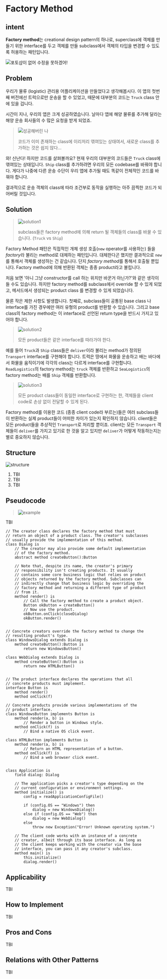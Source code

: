 # Factory Method

## intent
**Factory method**는 creational design pattern의 하나로, superclass에 객체를 만들기 위한 interface를 두고 객체를 만들 subclass에서 객체의 타입을 변경할 수 있도록 허용하는 패턴입니다.

![포토샵이 없어 수정을 못하겠어!](../../assets/factory_method/factory-method-en.png)

## Problem
우리가 물류 (logistic) 관리용 어플리케이션을 만들었다고 생각해봅시다.
이 앱의 첫번째 버전에선 트럭으로만 운송을 할 수 있었고, 때문에 대부분의 코드는 `Truck` class 안에 있을 겁니다.

시간이 지나, 우리의 앱은 크게 성공하였습니다.
날마다 앱에 해양 물류를 추가해 달라는 해양 운송 회사들의 수 많은 요청을 받게 되었죠.

> ![성공해버린 나](../../assets/factory_method/problem1-en.png)
>
> 코드가 이미 존재하는 class에 이리저리 엮여있는 상태여서, 새로운 class를 추가하는 것은 쉽지 않다...


와! 신난다! 하지만 코드를 살펴볼까요? 현재 우리의 대부분의 코드들은 `Truck` class에 엮여있는 상태입니다. `Ship` class를 추가하려면 우리의 모든 codebase를 바꿔야 합니다.
게다가 나중에 다른 운송 수단이 우리 앱에 추가될 때도 똑같이 전체적인 코드를 바꿔야 합니다.

결과적으로 운송 객체의 class에 따라 조건부로 동작을 실행하는 아주 끔찍한 코드가 되어버릴 것입니다.

## Solution

> ![solution1](../../assets/factory_method/solution1.png)
>
> subclass들은 factory method에 의해 return 될 객체들의 class를 바꿀 수 있습니다. (`Truck` vs `Ship`)

Factory Method 패턴은 직접적인 개체 생성 호출(`new` operator를 사용하는) 들을 *factory*라 불리는 method로 대체하는 패턴입니다.
대체한다곤 했지만 결과적으로 `new`를 통해서 객체를 생성하는 건 같습니다. 단지 *factory method*를 통해서 호출될 뿐입니다. Factory method에 의해 반환된 객체는 종종 product라고 불립니다.

처음 보면 '아니 그냥 constructor를 call 하는 위치만 바꾼거 아닌가?'와 같은 생각이 들 수도 있습니다. 하지만 factory method를 subclass에서 override 할 수 있게 되었고, 메서드에서 생성되는 product class 를 변경할 수 있게 되었습니다.

물론 작은 제한 사항도 발생합니다. 첫째로, subclass들이 공통된 base class 나 interface를 가진 경우에만 여러 유형의 product를 반환할 수 있습니다. 그리고 base class의 factory method는 이 interface로 선언된 return type을 반드시 가지고 있어야 합니다.

> ![solution2](../../assets/factory_method/solution2-en.png)
>
> 모든 product들은 같은 interface를 따라가야 한다.

예를 들어 `Truck`과 `Ship` class들은 `deliver`이라 불리는 method가 정의된 `Transport` interface를 구현해야 합니다. 트럭은 땅에서 화물을 운송하고 배는 바다에서 화물을 움직이기에 각각의 class는 다르게 interface를 구현합니다. `RoadLogistics`의 factory method는 `truck` 객체를 반환하고 `SeaLogistics`의 factory method는 배를 `Ship` 객체를 반환합니다.

> ![solution3](../../assets/factory_method/solution3-en.png)
>
> 모든 product class들이 동일한 interface로 구현하는 한, 객체들을 client code로 손상 없이 전달할 수 있게 된다.

Factory method를 이용한 코드 (종종 client code라 부르는)들은 여러 subclass들이 반환하는 실제 product들이 어떠한 차이가 있는지 확인하지 않습니다. client들은 모든 product들을 추상적인 `Transport`로 처리할 뿐이죠. client는 모든 `Transport` 객체들이 `deliver`를 가지고 있기로 한 것을 알고 있지만 `deliver`가 어떻게 작동하는지는 별로 중요하지 않습니다.

## Structure

![structure](../../assets/factory_method/structure.png)

1. TBI
2. TBI
3. TBI

## Pseudocode

> ![example](../../assets/factory_method/example.png)

TBI

```
// The creator class declares the factory method that must
// return an object of a product class. The creator's subclasses
// usually provide the implementation of this method.
class Dialog is
    // The creator may also provide some default implementation
    // of the factory method.
    abstract method createButton():Button

    // Note that, despite its name, the creator's primary
    // responsibility isn't creating products. It usually
    // contains some core business logic that relies on product
    // objects returned by the factory method. Subclasses can
    // indirectly change that business logic by overriding the
    // factory method and returning a different type of product
    // from it.
    method render() is
        // Call the factory method to create a product object.
        Button okButton = createButton()
        // Now use the product.
        okButton.onClick(closeDialog)
        okButton.render()


// Concrete creators override the factory method to change the
// resulting product's type.
class WindowsDialog extends Dialog is
    method createButton():Button is
        return new WindowsButton()

class WebDialog extends Dialog is
    method createButton():Button is
        return new HTMLButton()


// The product interface declares the operations that all
// concrete products must implement.
interface Button is
    method render()
    method onClick(f)

// Concrete products provide various implementations of the
// product interface.
class WindowsButton implements Button is
    method render(a, b) is
        // Render a button in Windows style.
    method onClick(f) is
        // Bind a native OS click event.

class HTMLButton implements Button is
    method render(a, b) is
        // Return an HTML representation of a button.
    method onClick(f) is
        // Bind a web browser click event.


class Application is
    field dialog: Dialog

    // The application picks a creator's type depending on the
    // current configuration or environment settings.
    method initialize() is
        config = readApplicationConfigFile()

        if (config.OS == "Windows") then
            dialog = new WindowsDialog()
        else if (config.OS == "Web") then
            dialog = new WebDialog()
        else
            throw new Exception("Error! Unknown operating system.")

    // The client code works with an instance of a concrete
    // creator, albeit through its base interface. As long as
    // the client keeps working with the creator via the base
    // interface, you can pass it any creator's subclass.
    method main() is
        this.initialize()
        dialog.render()
```

## Applicability
TBI

## How to Implement
TBI

## Pros and Cons
TBI

## Relations with Other Patterns
TBI
